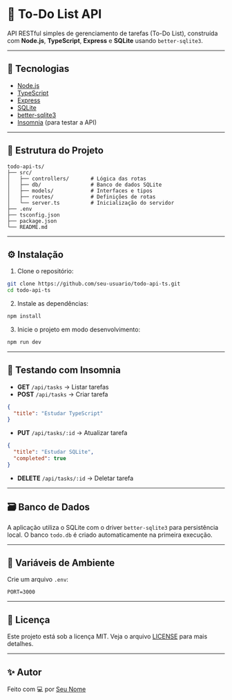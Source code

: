 # 📝 To-Do List API

API RESTful simples de gerenciamento de tarefas (To-Do List), construída com **Node.js**, **TypeScript**, **Express** e **SQLite** usando `better-sqlite3`.

---

## 🚀 Tecnologias

- [Node.js](https://nodejs.org/)
- [TypeScript](https://www.typescriptlang.org/)
- [Express](https://expressjs.com/)
- [SQLite](https://www.sqlite.org/)
- [better-sqlite3](https://github.com/WiseLibs/better-sqlite3)
- [Insomnia](https://insomnia.rest/) (para testar a API)

---

## 📁 Estrutura do Projeto

```
todo-api-ts/
├── src/
│   ├── controllers/       # Lógica das rotas
│   ├── db/                # Banco de dados SQLite
│   ├── models/            # Interfaces e tipos
│   ├── routes/            # Definições de rotas
│   └── server.ts          # Inicialização do servidor
├── .env
├── tsconfig.json
├── package.json
└── README.md
```

---

## ⚙️ Instalação

1. Clone o repositório:

```bash
git clone https://github.com/seu-usuario/todo-api-ts.git
cd todo-api-ts
```

2. Instale as dependências:

```bash
npm install
```

3. Inicie o projeto em modo desenvolvimento:

```bash
npm run dev
```

---

## 🧪 Testando com Insomnia

- **GET** `/api/tasks` → Listar tarefas
- **POST** `/api/tasks` → Criar tarefa

```json
{
  "title": "Estudar TypeScript"
}
```

- **PUT** `/api/tasks/:id` → Atualizar tarefa

```json
{
  "title": "Estudar SQLite",
  "completed": true
}
```

- **DELETE** `/api/tasks/:id` → Deletar tarefa

---

## 🗃️ Banco de Dados

A aplicação utiliza o SQLite com o driver `better-sqlite3` para persistência local. O banco `todo.db` é criado automaticamente na primeira execução.

---

## 📌 Variáveis de Ambiente

Crie um arquivo `.env`:

```env
PORT=3000
```

---

## 📄 Licença

Este projeto está sob a licença MIT. Veja o arquivo [LICENSE](LICENSE) para mais detalhes.

---

## ✨ Autor

Feito com 💻 por [Seu Nome](https://github.com/seu-usuario)
